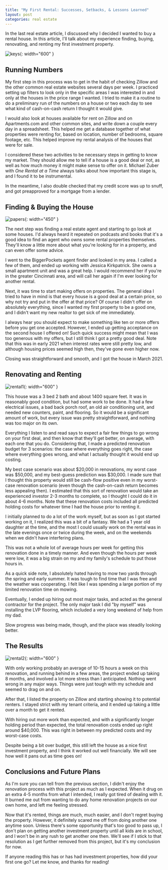 ```yaml
---
title: "My First Rental: Successes, Setbacks, & Lessons Learned"
layout: post
categories: real estate
---
```


In the last real estate article, I discussed why I decided I wanted to buy a rental house. In this article, I'll talk about my experience finding, buying, renovating, and renting my first investment property.



![keys](/testpreviewsite/assets/keys.jpg){: width="600" }

## Running Numbers
My first step in this process was to get in the habit of checking Zillow and the other common real estate websites several days per week. I practiced setting up filters to look only in the specific areas I was interested in and only at the houses in the price range I wanted. I tried to make it a routine to do a preliminary run of the numbers on a house or two each day to see what kind of cash-on-cash return I thought it would give.

I would also look at houses available for rent on Zillow and on Apartments.com and other common sites, and write down a couple every day in a spreadsheet. This helped me get a database together of what properties were renting for, based on location, number of bedrooms, square footage, etc. This helped improve my rental analysis of the houses that were for sale.

I considered these two activities to be necessary steps in getting to know my market. They should allow me to tell if a house is a good deal or not, as well as how much money it might make sense to offer on it. Michael Zuber with *One Rental at a Time* always talks about how important this stage is, and I found it to be instrumental.

In the meantime, I also double checked that my credit score was up to snuff, and got preapproved for a mortgage from a lender.

## Finding & Buying the House
![papers](/testpreviewsite/assets/sign_papers.jpg){: width="450" }

The next step was finding a real estate agent and starting to go look at some houses. I'd always heard it repeated on podcasts and books that it's a good idea to find an agent who owns some rental properties themselves. They'll know a little more about what you're looking for in a property, and can even offer some advice.

I went to the BiggerPockets agent finder and looked in my area. I called a few of them, and ended up working with Jessica Kirkpatrick. She owns a small apartment unit and was a great help. I would recommend her if you're in the greater Cincinnati area, and will call her again if I'm ever looking for another rental.

Next, it was time to start making offers on properties. The general idea I tried to have in mind is that every house is a good deal at a certain price, so why not try and put in the offer at that price? Of course I didn't offer on absolutely everything, since I wanted my first property to be a good one, and I didn't want my new realtor to get sick of me immediately.

I always hear you should expect to make something like ten or more offers before you get one accepted. However, I ended up getting acceptance on the second house I offered on! Such quick success might mean that I was too generous with my offers, but I still think I got a pretty good deal. Note that this was in early 2021 when interest rates were still pretty low, and although housing prices seemed high then, they've gone even higher now.

Closing was straightforward and smooth, and I got the house in March 2021.

## Renovating and Renting
![rental1](/testpreviewsite/assets/rental1.jpg){: width="600" }
 
This house was a 3 bed 2 bath and about 1400 square feet. It was in reasonably good condition, but had some work to be done. It had a few electrical issues, a bad back porch roof, an old air conditioning unit, and needed new counters, paint, and flooring. So it would be a significant amount of work, but every issue was pretty straightforward, and nothing was too major on its own. 

Everything I listen to and read says to expect a fair few things to go wrong on your first deal, and then know that they'll get better, on average, with each one that you do. Considering that, I made a predicted renovation budget for 3 scenarios: the case where everything goes right, the case where everything goes wrong, and what I actually thought it would end up costing. 

My best case scenario was about $20,000 in renovations, my worst case was $50,000, and my best-guess prediction was $30,000. I made sure that I thought this property would still be cash-flow positive even in my worst-case renovation scenario (even though the cash-on-cash return becomes less appealing then). I estimated that this sort of renovation would take an experienced investor 2-3 months to complete, so I thought I could do it in about 4-6 months. Note that these renovation costs included all predicted holding costs for whatever time I had the house prior to renting it. 

I initially planned to do a lot of the work myself, but as soon as I got started working on it, I realized this was a bit of a fantasy. We had a 1 year old daughter at the time, and the most I could usually work on the rental was in the late evenings once or twice during the week, and on the weekends when we didn't have interfering plans. 

This was not a whole lot of average hours per week for getting this renovation done in a timely manner. And even though the hours per week were low, it was a big strain on my and my family's schedule to put those hours in. 

As a quick side note, I absolutely hated having to mow two yards through the spring and early summer. It was tough to find time that I was free and the weather was cooperating. I felt like I was spending a large portion of my limited renovation time on mowing. 

Eventually, I ended up hiring out most major tasks, and acted as the general contractor for the project. The only major task I did "by myself" was installing the LVP flooring, which included a very long weekend of help from my dad.

Slow progress was being made, though, and the place was steadily looking better. 

## The Results
![rental2](/testpreviewsite/assets/rental2.jpg){: width="600" }
 
With only working probably an average of 10-15 hours a week on this renovation, and running behind in a few areas, the project ended up taking 8 months, and involved a lot more stress than I anticipated. Nothing went wrong in any major ways. Things were just tough with my schedule and seemed to drag on and on. 

After that, I listed the property on Zillow and starting showing it to potential renters. I stayed strict with my tenant criteria, and it ended up taking a little over a month to get it rented. 

With hiring out more work than expected, and with a significantly longer holding period than expected, the total renovation costs ended up right around $40,000. This was right in between my predicted costs and my worst-case costs. 

Despite being a bit over budget, this still left the house as a nice first investment property, and I think it worked out well financially. We will see how well it pans out as time goes on!

## Conclusions and Future Plans
As I'm sure you can tell from the previous section, I didn't enjoy the renovation process with this project as much as I expected. When it drug on an extra 4-5 months from what I intended, I really got tired of dealing with it. It burned me out from wanting to do any home renovation projects on our own home, and left me feeling stressed.

Now that it's rented, things are much, much easier, and I don't regret buying the property. However, it definitely scared me off from doing another one anytime soon. Unless there's some opportunity that's too good to pass up, I don't plan on getting another investment property until all kids are in school, and I won't be in any rush to get another one then. We'll see if I stick to that resolution as I get further removed from this project, but it's my conclusion for now.

If anyone reading this has or has had investment properties, how did your first one go? Let me know, and thanks for reading!
